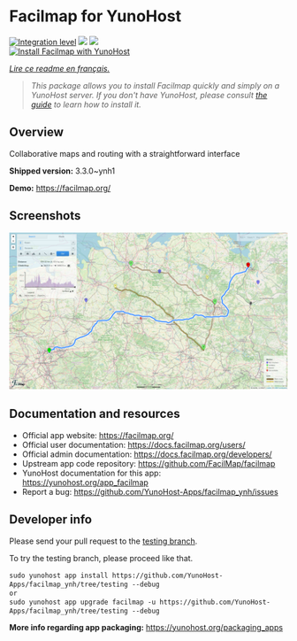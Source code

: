 <!--
N.B.: This README was automatically generated by https://github.com/YunoHost/apps/tree/master/tools/README-generator
It shall NOT be edited by hand.
-->

# Facilmap for YunoHost

[![Integration level](https://dash.yunohost.org/integration/facilmap.svg)](https://dash.yunohost.org/appci/app/facilmap) ![](https://ci-apps.yunohost.org/ci/badges/facilmap.status.svg) ![](https://ci-apps.yunohost.org/ci/badges/facilmap.maintain.svg)  
[![Install Facilmap with YunoHost](https://install-app.yunohost.org/install-with-yunohost.svg)](https://install-app.yunohost.org/?app=facilmap)

*[Lire ce readme en français.](./README_fr.md)*

> *This package allows you to install Facilmap quickly and simply on a YunoHost server.
If you don't have YunoHost, please consult [the guide](https://yunohost.org/#/install) to learn how to install it.*

## Overview

Collaborative maps and routing with a straightforward interface

**Shipped version:** 3.3.0~ynh1

**Demo:** https://facilmap.org/

## Screenshots

![](./doc/screenshots/68747470733a2f2f77696b692e6f70656e7374726565746d61702e6f72672f772f696d616765732f372f37612f466163696c4d61702e706e67.png)

## Documentation and resources

* Official app website: https://facilmap.org/
* Official user documentation: https://docs.facilmap.org/users/
* Official admin documentation: https://docs.facilmap.org/developers/
* Upstream app code repository: https://github.com/FacilMap/facilmap
* YunoHost documentation for this app: https://yunohost.org/app_facilmap
* Report a bug: https://github.com/YunoHost-Apps/facilmap_ynh/issues

## Developer info

Please send your pull request to the [testing branch](https://github.com/YunoHost-Apps/facilmap_ynh/tree/testing).

To try the testing branch, please proceed like that.
```
sudo yunohost app install https://github.com/YunoHost-Apps/facilmap_ynh/tree/testing --debug
or
sudo yunohost app upgrade facilmap -u https://github.com/YunoHost-Apps/facilmap_ynh/tree/testing --debug
```

**More info regarding app packaging:** https://yunohost.org/packaging_apps